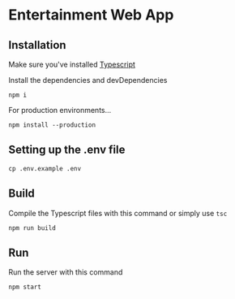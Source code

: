 # Entertainment Web App

## Installation

Make sure you've installed [Typescript](https://www.npmjs.com/package/typescript)

Install the dependencies and devDependencies
```
npm i
```

For production environments...
```
npm install --production
```

## Setting up the .env file
```
cp .env.example .env
```

## Build
Compile the Typescript files with this command or simply use ``tsc``
```
npm run build
```

## Run
Run the server with this command
```
npm start
```